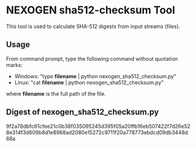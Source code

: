 # NEXOGEN sha512-checksum Tool

This tool is used to calculate SHA-512 digests from input streams (files).

## Usage

 From command prompt, type the following command without quotation marks:

* Windows: "type __filename__ | python nexogen_sha512_checksum.py"
* Linux:   "cat __filename__ | python nexogen_sha512_checksum.py"

where __filename__ is the full path of the file.

## Digest of nexogen_sha512_checksum.py

9f2a78dbfc61cfee21c0b38f035095245d395f05a20ffb16eb507422f7d26e528e314f3d609b8d1e8968ad2080e15272c9711f20a778773ebdcd09db3448d68a
